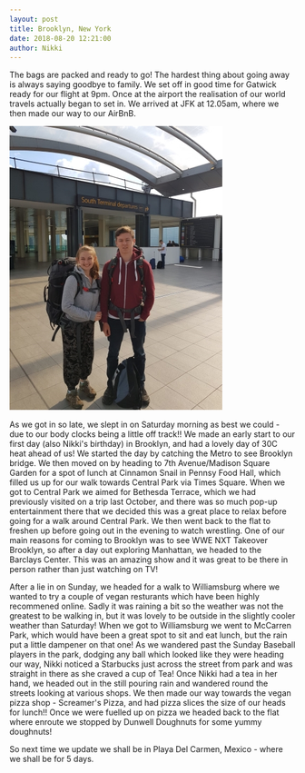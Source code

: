 ```yaml
---
layout: post
title: Brooklyn, New York
date: 2018-08-20 12:21:00
author: Nikki
---
```

The bags are packed and ready to go! The hardest thing about going away is always saying goodbye to family. We set off in good time for Gatwick ready for our flight at 9pm. Once at the airport the realisation of our world travels actually began to set in. We arrived at JFK at 12.05am, where we then made our way to our AirBnB.

![gatwick](/assets/img/brooklyn/gatwick.jpg)

As we got in so late, we slept in on Saturday morning as best we could - due to our body clocks being a little off track!! We made an early start to our first day (also Nikki's birthday) in Brooklyn, and had a lovely day of 30C heat ahead of us! We started the day by catching the Metro to see Brooklyn bridge. We then moved on by heading to 7th Avenue/Madison Square Garden for a spot of lunch at Cinnamon Snail in Pennsy Food Hall, which filled us up for our walk towards Central Park via Times Square. When we got to Central Park we aimed for Bethesda Terrace, which we had previously visited on a trip last October, and there was so much pop-up entertainment there that we decided this was a great place to relax before going for a walk around Central Park. We then went back to the flat to freshen up before going out in the evening to watch wrestling. One of our main reasons for coming to Brooklyn was to see WWE NXT Takeover Brooklyn, so after a day out exploring Manhattan, we headed to the Barclays Center. This was an amazing show and it was great to be there in person rather than just watching on TV!

After a lie in on Sunday, we headed for a walk to Williamsburg where we wanted to try a couple of vegan resturants which have been highly recommened online. Sadly it was raining a bit so the weather was not the greatest to be walking in, but it was lovely to be outside in the slightly cooler weather than Saturday! When we got to Williamsburg we went to McCarren Park, which would have been a great spot to sit and eat lunch, but the rain put a little dampener on that one! As we wandered past the Sunday Baseball players in the park, dodging any ball which looked like they were heading our way, Nikki noticed a Starbucks just across the street from park and was straight in there as she craved a cup of Tea! Once Nikki had a tea in her hand, we headed out in the still pouring rain and wandered round the streets looking at various shops. We then made our way towards the vegan pizza shop - Screamer's Pizza, and had pizza slices the size of our heads for lunch!! Once we were fuelled up on pizza we headed back to the flat where enroute we stopped by Dunwell Doughnuts for some yummy doughnuts!

So next time we update we shall be in Playa Del Carmen, Mexico - where we shall be for 5 days.